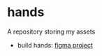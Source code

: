 # hands
A repository storing my assets

* build hands: [figma project](https://www.figma.com/file/ig6GLukdj6hZYYB6ylvOK4/Untitled?node-id=0%3A1)
